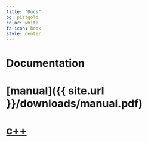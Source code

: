 ```yaml
---
title: "Docs"
bg: pittgold
color: white
fa-icon: book
style: center
---
```


# Documentation

# [manual]({{ site.url }}/downloads/manual.pdf)

# [c++](cxx)
